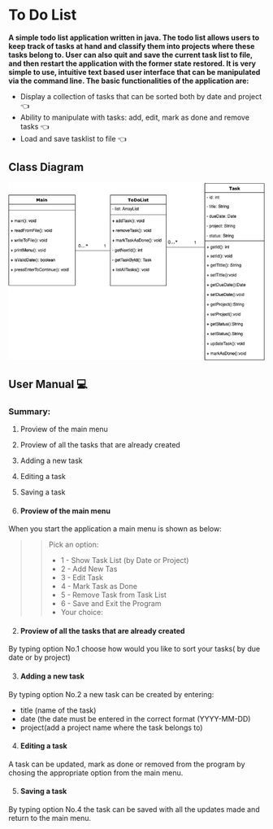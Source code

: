 # To Do List

**A simple todo list application written in java. The todo list allows users to keep track of tasks at hand and classify them into projects where these tasks belong to. 
User can also quit and save the current task list to file, and then restart the application with the former state restored.
It is very simple to use, intuitive text based user interface that can be manipulated via the command line. 
The basic functionalities of the application are:**

* Display a collection of tasks that can be sorted both by date and project :point_left:
* Ability to manipulate with tasks: add, edit, mark as done and remove tasks :point_left:
* Load and save tasklist to file :point_left:



## Class Diagram
![Class Diagram](ToDoListClassDiagram.png)

## User Manual     :computer:

### Summary:
1. Proview of the main menu
2. Proview of all the tasks that are already created 
3. Adding a new task
4. Editing a task
5. Saving a task

1. #### Proview of the main menu

When you start the application a main menu is shown as below: 

>>Pick an option:
>>* 1 - Show Task List (by Date or Project)
>>* 2 - Add New Tas
>>* 3 - Edit Task
>>* 4 - Mark Task as Done
>>* 5 - Remove Task from Task List
>>* 6 - Save and Exit the Program
>>* Your choice:


2. #### Proview of all the tasks that are already created 

By typing option No.1 choose how would you like to sort your tasks( by due date or by project)

3. #### Adding a new task

By typing option No.2 a new task can be created by entering:
* title (name of the task)
* date (the date must be entered in the correct format (YYYY-MM-DD)
* project(add a project name where the task belongs to) 


4. #### Editing a task

A task can be updated, mark as done or removed from the program by chosing the appropriate option from the main menu. 

5. #### Saving a task

By typing option No.4 the task can be saved with all the updates made and return to the main menu.

